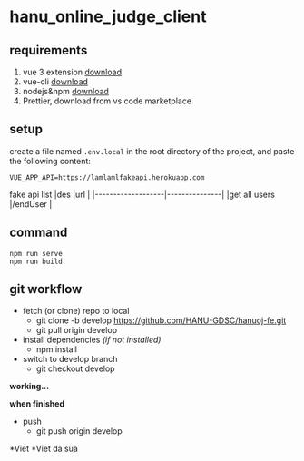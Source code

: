 # hanu_online_judge_client

## requirements
1. vue 3 extension [download](https://chrome.google.com/webstore/detail/vuejs-devtools/ljjemllljcmogpfapbkkighbhhppjdbg?hl=en)
2. vue-cli [download](https://cli.vuejs.org/guide/installation.html)
3. nodejs&npm [download](https://nodejs.org/en/download/)
4. Prettier, download from vs code marketplace

## setup
create a file named `.env.local` in the root directory of the project, and paste the following content:
```
VUE_APP_API=https://lamlamlfakeapi.herokuapp.com
```
fake api list
|des                |url            |
|-------------------|---------------|
|get all users      |/endUser       |
## command

```
npm run serve
npm run build
```

## git workflow

* fetch (or clone) repo to local
    * git clone -b develop https://github.com/HANU-GDSC/hanuoj-fe.git
    * git pull origin develop
* install dependencies *(if not installed)*
    * npm install
* switch to develop branch
    * git checkout develop

**working...**

**when finished**

* push
    * git push origin develop

*Viet 
    *Viet da sua